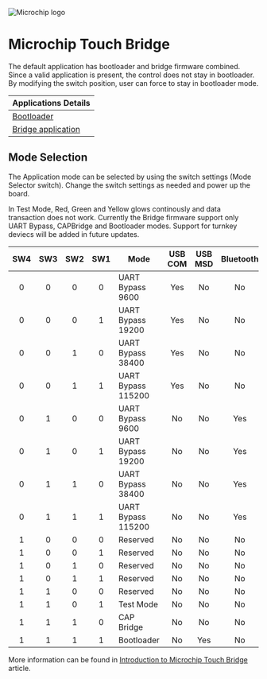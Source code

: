 ![Microchip logo](https://raw.githubusercontent.com/wiki/Microchip-MPLAB-Harmony/Microchip-MPLAB-Harmony.github.io/images/microchip_logo.png)

# Microchip Touch Bridge
The default application has bootloader and bridge firmware combined. Since a valid application is present, the control does not stay in bootloader. By modifying the switch position, user can force to stay in bootloader mode.

| Applications Details |
| --- |
|[Bootloader](docs/readme_bootloader.md) |
|[Bridge application](docs/readme_bridge.md) |

## Mode Selection
The Application mode can be selected by using the switch settings (Mode Selector switch). Change the switch settings as needed and power up the board.

In Test Mode, Red, Green and Yellow glows continously and data transaction does not work. Currently the Bridge firmware support only UART Bypass, CAPBridge and Bootloader modes. Support for turnkey deviecs will be added in future updates.

| SW4 | SW3 | SW2 | SW1 | Mode | USB COM | USB MSD | Bluetooth | USB CAPBridge |
| :---: | :---: | :---: | :---: | ----------- | :---: | :---: | :---: | :---: |
| 0 | 0 | 0 | 0 | UART Bypass 9600 | Yes | No | No | No|
| 0 | 0 | 0 | 1 | UART Bypass 19200 | Yes | No | No| No|
| 0 | 0 | 1 | 0 | UART Bypass 38400 | Yes | No | No| No|
| 0 | 0 | 1 | 1 | UART Bypass 115200 | Yes | No | No| No|
| 0 | 1 | 0 | 0 | UART Bypass 9600 | No |  No| Yes | No|
| 0 | 1 | 0 | 1 | UART Bypass 19200 | No |  No| Yes | No|
| 0 | 1 | 1 | 0 | UART Bypass 38400 | No |  No| Yes | No|
| 0 | 1 | 1 | 1 | UART Bypass 115200 | No |  No| Yes | No|
| 1 | 0 | 0 | 0 | Reserved | No | No | No| No|
| 1 | 0 | 0 | 1 | Reserved | No | No | No| No|
| 1 | 0 | 1 | 0 | Reserved | No | No | No| No|
| 1 | 0 | 1 | 1 | Reserved | No | No | No| No|
| 1 | 1 | 0 | 0 | Reserved | No | No | No| No|
| 1 | 1 | 0 | 1 | Test Mode | No | No | No| No|
| 1 | 1 | 1 | 0 | CAP Bridge | No | No | No| Yes|
| 1 | 1 | 1 | 1 | Bootloader | No | Yes | No| No|

More information can be found in [Introduction to Microchip Touch Bridge](https://microchipdeveloper.com/touch:introduction-to-microchip-touch-bridge) article.
